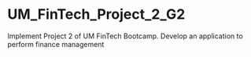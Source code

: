# UM_FinTech_Project_2_G2
Implement Project 2 of UM FinTech Bootcamp. Develop an application to perform finance management
